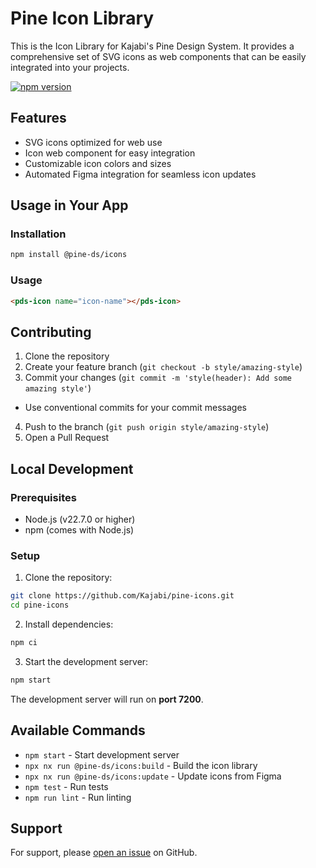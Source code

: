 # Pine Icon Library

This is the Icon Library for Kajabi's Pine Design System. It provides a comprehensive set of SVG icons as web components that can be easily integrated into your projects.

[![npm version](https://badge.fury.io/js/%40pine-ds%2Ficons.svg)](https://badge.fury.io/js/%40pine-ds%2Ficons)

## Features

- SVG icons optimized for web use
- Icon web component for easy integration
- Customizable icon colors and sizes
- Automated Figma integration for seamless icon updates

## Usage in Your App
### Installation

```bash
npm install @pine-ds/icons
```

### Usage

```html
<pds-icon name="icon-name"></pds-icon>
```

## Contributing

1. Clone the repository
2. Create your feature branch (`git checkout -b style/amazing-style`)
3. Commit your changes (`git commit -m 'style(header): Add some amazing style'`)
  - Use conventional commits for your commit messages
4. Push to the branch (`git push origin style/amazing-style`)
5. Open a Pull Request

## Local Development

### Prerequisites

- Node.js (v22.7.0 or higher)
- npm (comes with Node.js)

### Setup

1. Clone the repository:
```bash
git clone https://github.com/Kajabi/pine-icons.git
cd pine-icons
```

2. Install dependencies:
```bash
npm ci
```

3. Start the development server:
```bash
npm start
```

The development server will run on **port 7200**.

## Available Commands

- `npm start` - Start development server
- `npx nx run @pine-ds/icons:build` - Build the icon library
- `npx nx run @pine-ds/icons:update` - Update icons from Figma
- `npm test` - Run tests
- `npm run lint` - Run linting

## Support

For support, please [open an issue](https://github.com/Kajabi/pine-icons/issues/new) on GitHub.
